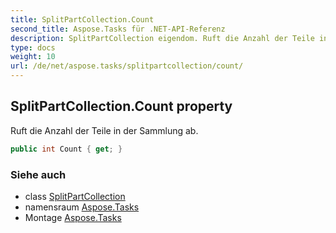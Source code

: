 ```yaml
---
title: SplitPartCollection.Count
second_title: Aspose.Tasks für .NET-API-Referenz
description: SplitPartCollection eigendom. Ruft die Anzahl der Teile in der Sammlung ab.
type: docs
weight: 10
url: /de/net/aspose.tasks/splitpartcollection/count/
---
```

## SplitPartCollection.Count property

Ruft die Anzahl der Teile in der Sammlung ab.

```csharp
public int Count { get; }
```

### Siehe auch

* class [SplitPartCollection](../)
* namensraum [Aspose.Tasks](../../splitpartcollection/)
* Montage [Aspose.Tasks](../../../)


